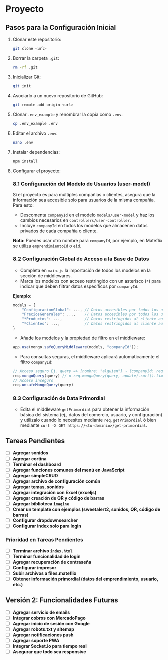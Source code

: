 # Proyecto

## Pasos para la Configuración Inicial

1. Clonar este repositorio:
    ```bash
    git clone <url>
    ```

2. Borrar la carpeta `.git`:
    ```bash
    rm -rf .git
    ```

3. Inicializar Git:
    ```bash
    git init
    ```

4. Asociarlo a un nuevo repositorio de GitHub:
    ```bash
    git remote add origin <url>
    ```

5. Clonar `.env_example` y renombrar la copia como `.env`:
    ```bash
    cp .env_example .env
    ```

6. Editar el archivo `.env`:
    ```bash
    nano .env
    ```

7. Instalar dependencias:
    ```bash
    npm install
    ```

8. Configurar el proyecto:

    ### 8.1 Configuración del Modelo de Usuarios (user-model)
    
    Si el proyecto es para múltiples compañías o clientes, asegura que la información sea accesible solo para usuarios de la misma compañía. Para esto:
    - Descomenta `companyId` en el modelo `models/user-model` y haz los cambios necesarios en `controllers/user-controller`.
    - Incluye `companyId` en todos los modelos que almacenen datos privados de cada compañía o cliente.
    
    **Nota:** Puedes usar otro nombre para `companyId`, por ejemplo, en Mateflix se utiliza `emprendimientoId` o `eid`.

    ### 8.2 Configuración Global de Acceso a la Base de Datos

    - Completa en `main.js` la importación de todos los modelos en la sección de middlewares.
    - Marca los modelos con acceso restringido con un asterisco (`*`) para indicar que deben filtrar datos específicos por `companyId`.
    
    **Ejemplo:**
    ```javascript
    models = {
        "ConfiguracionGlobal": ..., // Datos accesibles por todos los usuarios
        "PreciosGenerales": ...,    // Datos accesibles por todos los usuarios
        "*Productos": ...,          // Datos restringidos al cliente autenticado
        "*Clientes": ...,           // Datos restringidos al cliente autenticado
    }
    ```

    - Añade los modelos y la propiedad de filtro en el middleware:
    ```javascript
    app.use(mongo.safeQueryMiddleware(models, "companyId"));
    ```

    - Para consultas seguras, el middleware aplicará automáticamente el filtro `companyId`:
    ```javascript
    // Acceso seguro Ej. query => {nombre: "alguien"} ~ {companyId: req.session.companyId, nombre: "alguien"}
    req.mongoQuery(query) // o req.mongoQuery(query, update).sort().limit();
    // Acceso inseguro
    req.unsafeMongoQuery(query)
    ```

    ### 8.3 Configuración de Data Primordial

    - Edita el middleware `getPrimordial` para obtener la información básica del sistema (ej., datos del comercio, usuario, y configuración) y utilizalo cuando lo necesites mediante `req.getPrimordial` ó bien mediante `curl -X GET https://<tu-dominio>/get-primordial`.

## Tareas Pendientes

- [ ] **Agregar sonidos**
- [ ] **Agregar cortina**
- [ ] **Terminar el dashboard**
- [ ] **Agregar funciones comunes del menú en JavaScript**
- [ ] **Agregar simpleCRUD**
- [ ] **Agregar archivo de configuración común**
- [ ] **Agregar temas, sonidos**
- [ ] **Agregar integración con Excel (exceljs)**
- [ ] **Agregar creación de QR y código de barras**
- [ ] **Agregar biblioteca `imagine`**
- [ ] **Crear un template con ejemplos (sweetalert2, sonidos, QR, código de barras)**
- [ ] **Configurar dropdownsearcher**
- [ ] **Configurar index solo para login**

### Prioridad en Tareas Pendientes

- [ ] **Terminar archivo `index.html`**
- [ ] **Terminar funcionalidad de login**
- [ ] **Agregar recuperación de contraseña**
- [ ] **Configurar impresor**
- [ ] **Subir archivos a files.mateflix**
- [ ] **Obtener información primordial (datos del emprendimiento, usuario, etc.)**

## Versión 2: Funcionalidades Futuras

- [ ] **Agregar servicio de emails**
- [ ] **Integrar cobros con MercadoPago**
- [ ] **Agregar inicio de sesión con Google**
- [ ] **Agregar robots.txt y sitemap**
- [ ] **Agregar notificaciones push**
- [ ] **Agregar soporte PWA**
- [ ] **Integrar Socket.io para tiempo real**
- [ ] **Asegurar que todo sea responsive**